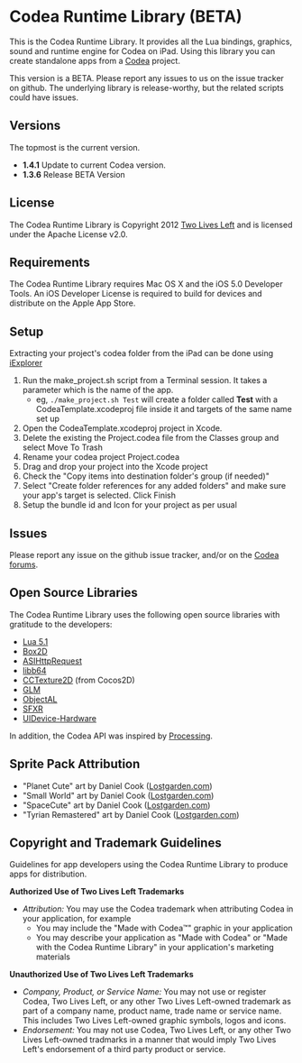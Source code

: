 Codea Runtime Library (BETA)
============================

This is the Codea Runtime Library. It provides all the Lua bindings, graphics, sound and runtime engine for Codea on iPad. Using this library you can create standalone apps from a [Codea](http://twolivesleft.com/Codea/) project.

This version is a BETA. Please report any issues to us on the issue tracker on github. The underlying library is release-worthy, but the related scripts could have issues.

Versions
-------
The topmost is the current version.

- **1.4.1** Update to current Codea version.
- **1.3.6** Release BETA Version

License
-------

The Codea Runtime Library is Copyright 2012 [Two Lives Left](http://www.twolivesleft.com) and is licensed under the Apache License v2.0.

Requirements
------------

The Codea Runtime Library requires Mac OS X and the iOS 5.0 Developer Tools. An iOS Developer License is required to build for devices and distribute on the Apple App Store.

Setup
-----

Extracting your project's codea folder from the iPad can be done using [iExplorer](http://www.macroplant.com/iexplorer/)

1. Run the make_project.sh script from a Terminal session. It takes a parameter which is the name of the app.
   + eg, `./make_project.sh Test` will create a folder called **Test** with a CodeaTemplate.xcodeproj file inside it and targets of the same name set up 
2. Open the CodeaTemplate.xcodeproj project in Xcode.
3. Delete the existing the Project.codea file from the Classes group and select Move To Trash
4. Rename your codea project Project.codea
5. Drag and drop your project into the Xcode project
6. Check the "Copy items into destination folder's group (if needed)"
7. Select "Create folder references for any added folders" and make sure your app's  target is selected. Click Finish
8. Setup the bundle id and Icon for your project as per usual

Issues
------

Please report any issue on the github issue tracker, and/or on the [Codea forums](http://www.twolivesleft.com/Codea/Talk).

Open Source Libraries
---------------------

The Codea Runtime Library uses the following open source libraries with gratitude to the developers:

+ [Lua 5.1](http://www.lua.org/)
+ [Box2D](http://box2d.org/)
+ [ASIHttpRequest](http://allseeing-i.com/ASIHTTPRequest/)
+ [libb64](http://libb64.sourceforge.net/)
+ [CCTexture2D](http://www.cocos2d-iphone.org/) (from Cocos2D)
+ [GLM](http://glm.g-truc.net/)
+ [ObjectAL](http://kstenerud.github.com/ObjectAL-for-iPhone/)
+ [SFXR](http://code.google.com/p/sfxr/)
+ [UIDevice-Hardware](https://github.com/erica/uidevice-extension)

In addition, the Codea API was inspired by [Processing](http://processing.org/).

Sprite Pack Attribution
-----------------------
+ "Planet Cute" art by Daniel Cook ([Lostgarden.com](http://lostgarden.com))
+ "Small World" art by Daniel Cook ([Lostgarden.com](http://lostgarden.com))
+ "SpaceCute" art by Daniel Cook ([Lostgarden.com](http://lostgarden.com))
+ "Tyrian Remastered" art by Daniel Cook ([Lostgarden.com](http://lostgarden.com))

Copyright and Trademark Guidelines
----------------------------------

Guidelines for app developers using the Codea Runtime Library to produce apps for distribution.

**Authorized Use of Two Lives Left Trademarks**

+ *Attribution:* You may use the Codea trademark when attributing Codea in your application, for example
  + You may include the "Made with Codea™" graphic in your application
  + You may describe your application as "Made with Codea" or "Made with the Codea Runtime Library" in your application's marketing materials

**Unauthorized Use of Two Lives Left Trademarks**

+ *Company, Product, or Service Name:* You may not use or register Codea, Two Lives Left, or any other Two Lives Left-owned trademark as part of a company name, product name, trade name or service name. This includes Two Lives Left-owned graphic symbols, logos and icons.
+ *Endorsement:* You may not use Codea, Two Lives Left, or any other Two Lives Left-owned tradmarks in a manner that would imply Two Lives Left's endorsement of a third party product or service.
